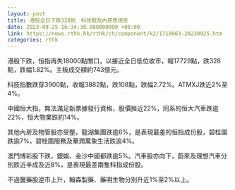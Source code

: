 ```yaml
---
layout: post
title: 港股全日下跌328點　科技股及內房表現差
date: 2023-09-25 16:34:38.000000000 +08:00
link: https://news.rthk.hk/rthk/ch/component/k2/1719963-20230925.htm
categories: rthk
---
```


港股下跌，恒指再失18000點關口，以接近全日低位收市，報17729點，跌328點，跌幅1.82%。主板成交額約743億元。

科技指數跌穿3900點，收報3882點，跌108點，跌幅2.72%。ATMXJ跌近2%至4%。

中國恒大指，無法滿足新票據發行資格，股價挫近22%，同系的恒大汽車跌逾22%，恒大物業跌約14%。

其他內房及物管股亦受壓，龍湖集團跌逾6%，是表現最差的恒指成份股，碧桂園跌逾7%，碧桂園服務及華潤萬象生活跌逾4%。

澳門博彩股下跌，銀娛、金沙中國都跌逾5%。汽車股亦向下，蔚來及理想汽車分別跌近半成及近8%，是表現最差兩隻科指成份股。

不過醫藥股逆市上升，翰森製藥、藥明生物分別升近1%至2%以上。
